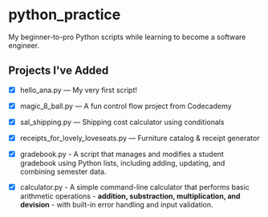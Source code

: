 # python_practice
My beginner-to-pro Python scripts while learning to become a software engineer.



## Projects I've Added

- [x] hello_ana.py — My very first script!
- [x] magic_8_ball.py — A fun control flow project from Codecademy
- [x] sal_shipping.py — Shipping cost calculator using conditionals
- [x] receipts_for_lovely_loveseats.py — Furniture catalog & receipt generator
- [x] gradebook.py - A script that manages and modifies a student gradebook using Python lists, including adding, updating, and combining semester data.
- [x] calculator.py - A simple command-line calculator that performs basic arithmetic operations - **addition, substraction, multiplication, and devision** - with built-in error handling and input validation.

